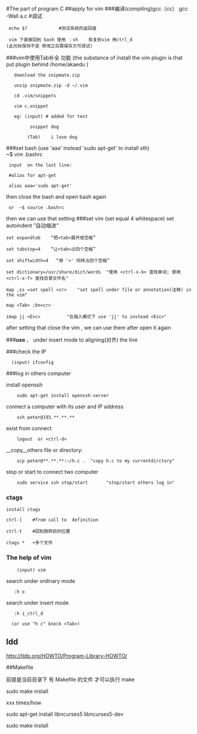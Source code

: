 #The part of program C
##apply for vim
###编译(compiling)gcc（cc）
     gcc -Wall a.c      #调试

     echo $?            #测试系统的返回值

     vim 下直接回到 bash 使用 ：sh    恢复到vim 用ctrl_d
    (此光标保持不变 修改之后需保存方可调试)

###vim中使用Tab补全 功能
(the substance of install the vim plugin is that put plugin behind /home/akaedu )
      
       download the snipmate.zip

       unzip snipmate.zip -d ~/.vim

       cd .vim/snippets

       vim c.snippet

       eg: (input) # added for test
                     
		     snippet dog

		    (Tab)    i love dog

###set bash
(use 'aaa' instead 'sudo apt-get' to install sth)     
     ~$ vim .bashrc

     input  on the last line:

     #alias for apt-get

     alias aaa='sudo apt-get'

then close the bash and open bash again

     or  ~$ source .bashrc 

then  we can use that setting
###set vim
(set <tab> equal 4 whitespace)
    set autoindent   ”自动缩进“
    
    set expandtab    “把<tab>展开成空格”
    
    set tabstop=4    “让<tab>占四个空格”

    set shiftwidth=4   “用 '>' 同样占四个空格”

    set dictionary=/usr/share/dict/words  "使用 <ctrl-x-k> 查找单词; 使用 <ctrl-x-f> 查找目录文件名"

    map ,ss =set spell <cr>    "set spell under file or annotation(注释) in the vim"
    
    map <Tab> :bn<cr>           

    imap jj <Esc>          "在插入模式下 use 'jj' to instead <Esc>"

after setting that close the vim , we can use them after open it again

###__use__ <ctrl-t> 、 <ctrl-d> under insert mode to aligning(对齐) the line 

###check the IP

      (input) ifconfig
###log in others computer

install openssh

        sudo apt-get install openssh-server

connect a computer with its user and IP address

        ssh peter@193.**.**.**

exist from connect

        logout  or <ctrl-d>

__copy__others file or directory:
        
        scp peter@**.**.**:~/h.c .  "copy h.c to my currentdirctory"

stop or start to connect two computer

        sudo service ssh stop/start       "stop/start others log in"

### ctags

    install ctags

    ctrl-]    #from call to  definition    

    ctrl-t    #回到跳转前的位置 

    ctags *   +多个文件    
### The help of vim
        
        (input) vim

search under ordinary mode  
      
       :h o    

search under insert mode

       :h i_ctrl_d

      (or use "h c" knock <Tab>)
## ldd

http://tldp.org/HOWTO/Program-Library-HOWTO/

##Makefile

 前提是当前目录下 有 Makefile 的文件  才可以执行 make
 
 sudo make install

 xxx times/how

sudo apt-get install libncurses5 libncurses5-dev

sudo make install



